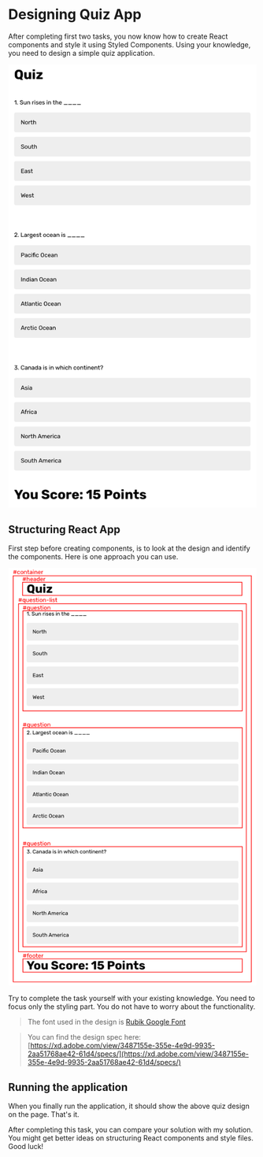 # Designing Quiz App

After completing first two tasks, you now know how to create React components and style it using Styled Components. Using your knowledge, you need to design a simple quiz application.

![Quiz App](assets/quiz-app.png)

## Structuring React App

First step before creating components, is to look at the design and identify the components. Here is one approach you can use.

![Quiz Components](assets/quiz-components.png)

Try to complete the task yourself with your existing knowledge. You need to focus only the styling part. You do not have to worry about the functionality.

> The font used in the design is [Rubik Google Font](https://fonts.google.com/specimen/Rubik)

> You can find the design spec here: [https://xd.adobe.com/view/3487155e-355e-4e9d-9935-2aa51768ae42-61d4/specs/](https://xd.adobe.com/view/3487155e-355e-4e9d-9935-2aa51768ae42-61d4/specs/)

## Running the application

When you finally run the application, it should show the above quiz design on the page. That's it.

After completing this task, you can compare your solution with my solution. You might get better ideas on structuring React components and style files. Good luck!
